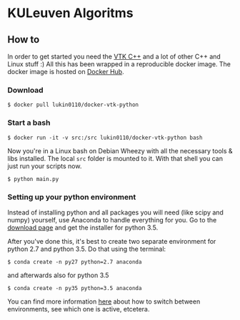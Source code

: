 # KULeuven Algoritms

## How to

In order to get started you need the [VTK C++](http://www.vtk.org) and 
a lot of other C++ and Linux stuff :) All this has been wrapped in a 
reproducible docker image. The docker image is hosted on 
[Docker Hub](https://hub.docker.com/r/lukin0110/docker-vtk-python/).

### Download

```
$ docker pull lukin0110/docker-vtk-python
```

### Start a bash
```
$ docker run -it -v src:/src lukin0110/docker-vtk-python bash
```

Now you're in a Linux bash on Debian Wheezy with all the necessary tools
& libs installed. The local `src` folder is mounted to it. With that 
shell you can just run your scripts now.

```
$ python main.py
```

### Setting up your python environment
Instead of installing python and all packages you will need (like scipy 
and numpy) yourself, use Anaconda to handle everything for you. Go to 
the [download page](https://www.continuum.io/downloads) and get the 
installer for python 3.5.

After you've done this, it's best to create two separate environment for 
python 2.7 and python 3.5. Do that using the terminal:
```
$ conda create -n py27 python=2.7 anaconda
```
and afterwards also for python 3.5
```
$ conda create -n py35 python=3.5 anaconda
```

You can find more information [here](http://conda.pydata.org/docs/using/envs.html#list-all-environments) 
about how to switch between environments, see which one is active, 
etcetera.
